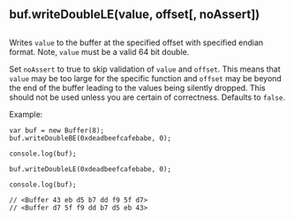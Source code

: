 ## buf.writeDoubleLE(value, offset\[, noAssert\])

## 

Writes `value` to the buffer at the specified offset with specified endian
format. Note, `value` must be a valid 64 bit double.

Set `noAssert` to true to skip validation of `value` and `offset`. This means
that `value` may be too large for the specific function and `offset` may be
beyond the end of the buffer leading to the values being silently dropped. This
should not be used unless you are certain of correctness. Defaults to `false`.

Example:

    var buf = new Buffer(8);
    buf.writeDoubleBE(0xdeadbeefcafebabe, 0);
    
    console.log(buf);
    
    buf.writeDoubleLE(0xdeadbeefcafebabe, 0);
    
    console.log(buf);
    
    // <Buffer 43 eb d5 b7 dd f9 5f d7>
    // <Buffer d7 5f f9 dd b7 d5 eb 43>